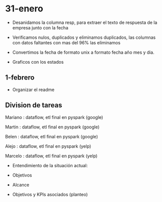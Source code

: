 # 31-enero

- Desanidamos la columna resp, para extraer el texto de respuesta de la empresa junto con la fecha

- Verificamos nulos, duplicados y eliminamos duplicados, las columnas con datos faltantes con mas del 96%
las eliminamos

- Convertimos la fecha de formato unix a formato fecha año mes y dia.

- Graficos con los estados

## 1-febrero

- Organizar el readme

## Division de tareas

Mariano : dataflow, etl final en pyspark (google)  
 
Martin : dataflow, etl final en pyspark (google)

Belen : dataflow, etl final en pyspark (google)

Alejo :  dataflow, etl final en pyspark (yelp)

Marcelo : dataflow, etl final en pyspark (yelp)

- Entendimiento de la situación actual:

- Objetivos

- Alcance

- Objetivos y KPIs asociados (planteo)